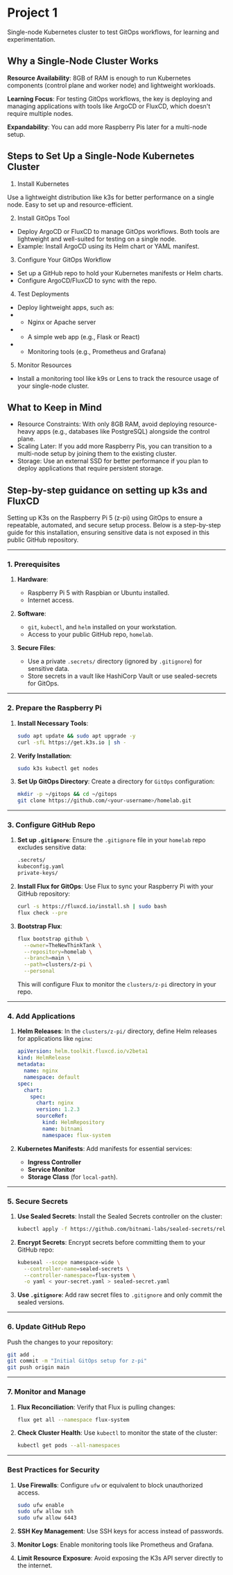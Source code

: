 # Project 1

Single-node Kubernetes cluster to test GitOps workflows,
for learning and experimentation.

## Why a Single-Node Cluster Works

**Resource Availability**:
8GB of RAM is enough to run Kubernetes components (control plane and worker node) and lightweight workloads.

**Learning Focus**:
For testing GitOps workflows, the key is deploying and managing applications with tools like ArgoCD or FluxCD, which doesn't require multiple nodes.

**Expandability**:
You can add more Raspberry Pis later for a multi-node setup.

## Steps to Set Up a Single-Node Kubernetes Cluster

1. Install Kubernetes

Use a lightweight distribution like k3s for better performance on a single node.
Easy to set up and resource-efficient.

2. Install GitOps Tool

- Deploy ArgoCD or FluxCD to manage GitOps workflows. Both tools are lightweight and well-suited for testing on a single node.
- Example: Install ArgoCD using its Helm chart or YAML manifest.

3. Configure Your GitOps Workflow

- Set up a GitHub repo to hold your Kubernetes manifests or Helm charts.
- Configure ArgoCD/FluxCD to sync with the repo.

4. Test Deployments

- Deploy lightweight apps, such as:
- - Nginx or Apache server
- - A simple web app (e.g., Flask or React)
- - Monitoring tools (e.g., Prometheus and Grafana)

5. Monitor Resources

- Install a monitoring tool like k9s or Lens to track the resource usage of your single-node cluster.

## What to Keep in Mind

- Resource Constraints: With only 8GB RAM, avoid deploying resource-heavy apps (e.g., databases like PostgreSQL) alongside the control plane.
- Scaling Later: If you add more Raspberry Pis, you can transition to a multi-node setup by joining them to the existing cluster.
- Storage: Use an external SSD for better performance if you plan to deploy applications that require persistent storage.

## Step-by-step guidance on setting up k3s and FluxCD

Setting up K3s on the Raspberry Pi 5 (z-pi) using GitOps to ensure a repeatable, automated, and secure setup process.
Below is a step-by-step guide for this installation, ensuring sensitive data is not exposed in this public GitHub repository.

---

### **1. Prerequisites**
1. **Hardware**:
   - Raspberry Pi 5 with Raspbian or Ubuntu installed.
   - Internet access.

2. **Software**:
   - `git`, `kubectl`, and `helm` installed on your workstation.
   - Access to your public GitHub repo, `homelab`.

3. **Secure Files**:
   - Use a private `.secrets/` directory (ignored by `.gitignore`) for sensitive data.
   - Store secrets in a vault like HashiCorp Vault or use sealed-secrets for GitOps.

---

### **2. Prepare the Raspberry Pi**
1. **Install Necessary Tools**:
   ```bash
   sudo apt update && sudo apt upgrade -y
   curl -sfL https://get.k3s.io | sh -
   ```

2. **Verify Installation**:
   ```bash
   sudo k3s kubectl get nodes
   ```

3. **Set Up GitOps Directory**:
   Create a directory for `GitOps` configuration:
   ```bash
   mkdir -p ~/gitops && cd ~/gitops
   git clone https://github.com/<your-username>/homelab.git
   ```

---

### **3. Configure GitHub Repo**
1. **Set up `.gitignore`**:
   Ensure the `.gitignore` file in your `homelab` repo excludes sensitive data:
   ```bash
   .secrets/
   kubeconfig.yaml
   private-keys/
   ```

2. **Install Flux for GitOps**:
   Use Flux to sync your Raspberry Pi with your GitHub repository:
   ```bash
   curl -s https://fluxcd.io/install.sh | sudo bash
   flux check --pre
   ```

3. **Bootstrap Flux**:

   ```bash
   flux bootstrap github \
     --owner=TheNewThinkTank \
     --repository=homelab \
     --branch=main \
     --path=clusters/z-pi \
     --personal
   ```

   This will configure Flux to monitor the `clusters/z-pi` directory in your repo.

---

### **4. Add Applications**
1. **Helm Releases**:
   In the `clusters/z-pi/` directory, define Helm releases for applications like `nginx`:
   ```yaml
   apiVersion: helm.toolkit.fluxcd.io/v2beta1
   kind: HelmRelease
   metadata:
     name: nginx
     namespace: default
   spec:
     chart:
       spec:
         chart: nginx
         version: 1.2.3
         sourceRef:
           kind: HelmRepository
           name: bitnami
           namespace: flux-system
   ```

2. **Kubernetes Manifests**:
   Add manifests for essential services:
   - **Ingress Controller**
   - **Service Monitor**
   - **Storage Class** (for `local-path`).

---

### **5. Secure Secrets**
1. **Use Sealed Secrets**:
   Install the Sealed Secrets controller on the cluster:
   ```bash
   kubectl apply -f https://github.com/bitnami-labs/sealed-secrets/releases/download/v0.20.0/controller.yaml
   ```

2. **Encrypt Secrets**:
   Encrypt secrets before committing them to your GitHub repo:
   ```bash
   kubeseal --scope namespace-wide \
     --controller-name=sealed-secrets \
     --controller-namespace=flux-system \
     -o yaml < your-secret.yaml > sealed-secret.yaml
   ```

3. **Use `.gitignore`**:
   Add raw secret files to `.gitignore` and only commit the sealed versions.

---

### **6. Update GitHub Repo**
Push the changes to your repository:
```bash
git add .
git commit -m "Initial GitOps setup for z-pi"
git push origin main
```

---

### **7. Monitor and Manage**
1. **Flux Reconciliation**:
   Verify that Flux is pulling changes:
   ```bash
   flux get all --namespace flux-system
   ```

2. **Check Cluster Health**:
   Use `kubectl` to monitor the state of the cluster:
   ```bash
   kubectl get pods --all-namespaces
   ```

---

### **Best Practices for Security**
1. **Use Firewalls**:
   Configure `ufw` or equivalent to block unauthorized access.
   ```bash
   sudo ufw enable
   sudo ufw allow ssh
   sudo ufw allow 6443
   ```

2. **SSH Key Management**:
   Use SSH keys for access instead of passwords.

3. **Monitor Logs**:
   Enable monitoring tools like Prometheus and Grafana.

4. **Limit Resource Exposure**:
   Avoid exposing the K3s API server directly to the internet.
